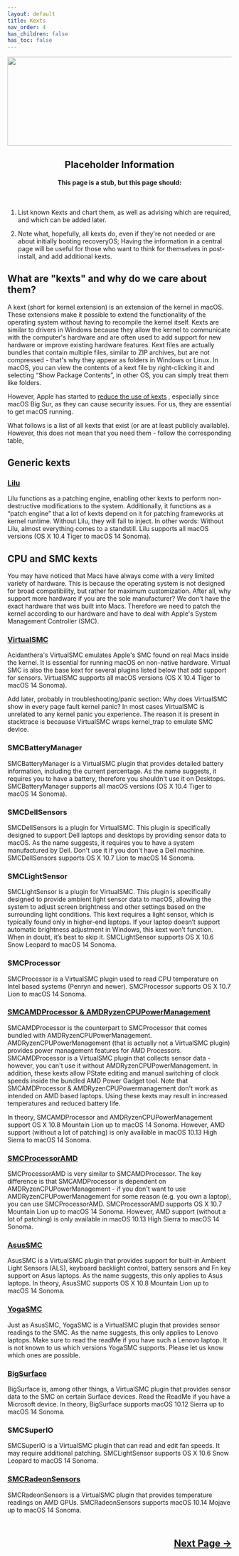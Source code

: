 ```yaml
---
layout: default
title: Kexts
nav_order: 4
has_children: false
has_toc: false
---
```


<style>
  .next-button-container {
      text-align: right;
    }

  .next-button {
      top: 0px;
      bottom: 0px;
      left: 0px;
      right: 0px;
  }
</style>

<p align="center">
  <img width="650" height="200" src="../../../assets/Header-OpenCore-Kexts.png">
</p>

<h2 align="center">Placeholder Information</h2>

<h4 align="center">This page is a stub, but this page should:</h4>
<br>

1. List known Kexts and chart them, as well as advising which are required, and which can be added later.

2. Note what, hopefully, all kexts do, even if they're not needed or are about initially booting recoveryOS; Having the information in a central page will be useful for those who want to think for themselves in post-install, and add additional kexts.

## What are "kexts" and why do we care about them?

A kext (short for kernel extension) is an extension of the kernel in macOS. These extensions make it possible to extend the functionality of the operating system without having to recompile the kernel itself. Kexts are similar to drivers in Windows because they allow the kernel to communicate with the computer's hardware and are often used to add support for new hardware or improve existing hardware features. Kext files are actually bundles that contain multiple files, similar to ZIP archives, but are not compressed - that's why they appear as folders in Windows or Linux. In macOS, you can view the contents of a kext file by right-clicking it and selecting “Show Package Contents”, in other OS, you can simply treat them like folders.

However, Apple has started to <a href="https://support.apple.com/guide/deployment/system-and-kernel-extensions-in-macos-depa5fb8376f/web">reduce the use of kexts</a> , especially since macOS Big Sur, as they can cause security issues. For us, they are essential to get macOS running.

What follows is a list of all kexts that exist (or are at least publicly available). However, this does not mean that you need them - follow the corresponding table,

## Generic kexts

### <a href="https://github.com/acidanthera/Lilu">Lilu</a>
Lilu functions as a patching engine, enabling other kexts to perform non-destructive modifications to the system. Additionally, it functions as a “patch engine” that a lot of kexts depend on it for patching frameworks at kernel runtime. Without Lilu, they will fail to inject. In other words: Without Lilu, almost everything comes to a standstill.
Lilu supports all macOS versions (OS X 10.4 Tiger to macOS 14 Sonoma).

## CPU and SMC kexts
You may have noticed that Macs have always come with a very limited variety of hardware. This is because the operating system is not designed for broad compatibility, but rather for maximum customization. After all, why support more hardware if you are the sole manufacturer? We don't have the exact hardware that was built into Macs. Therefore we need to patch the kernel according to our hardware and have to deal with Apple's System Management Controller (SMC).

### <a href="https://github.com/acidanthera/VirtualSMC">VirtualSMC</a>
Acidanthera's VirtualSMC emulates Apple's SMC found on real Macs inside the kernel. It is essential for running macOS on non-native hardware. Virtual SMC is also the base kext for several plugins listed below that add support for sensors.
VirtualSMC supports all macOS versions (OS X 10.4 Tiger to macOS 14 Sonoma).

Add later, probably in troubleshooting/panic section: Why does VirtualSMC show in every page fault kernel panic?
In most cases VirtualSMC is unrelated to any kernel panic you experience. The reason it is present in stacktrace is becauase VirtualSMC wraps kernel_trap to emulate SMC device.

### SMCBatteryManager
SMCBatteryManager is a VirtualSMC plugin that provides detailed battery information, including the current percentage. As the name suggests, it requires you to have a battery, therefore you shouldn't use it on Desktops.
SMCBatteryManager supports all macOS versions (OS X 10.4 Tiger to macOS 14 Sonoma).

### SMCDellSensors
SMCDellSensors is a plugin for VirtualSMC. This plugin is specifically designed to support Dell laptops and desktops by providing sensor data to macOS. As the name suggests, it requires you to have a system manufactured by Dell. Don't use it if you don't have a Dell machine.
SMCDellSensors supports OS X 10.7 Lion to macOS 14 Sonoma.

### SMCLightSensor
SMCLightSensor is a plugin for VirtualSMC. This plugin is specifically designed to provide ambient light sensor data to macOS, allowing the system to adjust screen brightness and other settings based on the surrounding light conditions. This kext requires a light sensor, which is typically found only in higher-end laptops. If your laptop doesn’t support automatic brightness adjustment in Windows, this kext won’t function. When in doubt, it’s best to skip it.
SMCLightSensor supports OS X 10.6 Snow Leopard to macOS 14 Sonoma.

### SMCProcessor
SMCProcessor is a VirtualSMC plugin used to read CPU temperature on Intel based systems (Penryn and newer).
SMCProcessor supports OS X 10.7 Lion to macOS 14 Sonoma.

### <a href="https://github.com/trulyspinach/SMCAMDProcessor">SMCAMDProcessor & AMDRyzenCPUPowerManagement</a>
SMCAMDProcessor is the counterpart to SMCProcessor that comes bundled with AMDRyzenCPUPowerManagement. 
AMDRyzenCPUPowerManagement (that is actually not a VirtualSMC plugin) provides power management features for AMD Processors. SMCAMDProcessor is a VirtualSMC plugin that collects sensor data - however, you can't use it without AMDRyzenCPUPowerManagement.
In addition, these kexts allow PState editing and manual switching of clock speeds inside the bundled AMD Power Gadget tool.
Note that SMCAMDProcessor & AMDRyzenCPUPowermanagement don't work as intended on AMD based laptops. Using these kexts may result in increased temperatures and reduced battery life.

In theory, SMCAMDProcessor and AMDRyzenCPUPowerManagement support OS X 10.8 Mountain Lion up to macOS 14 Sonoma. However, AMD support (without a lot of patching) is only available in macOS 10.13 High Sierra to macOS 14 Sonoma.

### <a href="https://github.com/macos86/SMCProcessorAMD">SMCProcessorAMD</a>
SMCProcessorAMD is very similar to SMCAMDProcessor. The key difference is that SMCAMDProcessor is dependent on AMDRyzenCPUPowerManagement - if you don't want to use AMDRyzenCPUPowerManagement for some reason (e.g. you own a laptop), you can use SMCProcessorAMD.
SMCProcessorAMD supports OS X 10.7 Mountain Lion up to macOS 14 Sonoma. However, AMD support (without a lot of patching) is only available in macOS 10.13 High Sierra to macOS 14 Sonoma.

### <a href="https://github.com/hieplpvip/AsusSMC">AsusSMC</a>
AsusSMC is a VirtualSMC plugin that provides support for built-in Ambient Light Sensors (ALS), keyboard backlight control, battery sensors and Fn key support on Asus laptops. As the name suggests, this only applies to Asus laptops.
In theory, AsusSMC supports OS X 10.8 Mountain Lion up to macOS 14 Sonoma.

### <a href="https://github.com/zhen-zen/YogaSMC">YogaSMC</a> 
Just as AsusSMC, YogaSMC is a VirtualSMC plugin that provides sensor readings to the SMC. As the name suggests, this only applies to Lenovo laptops. Make sure to read the readMe if you have such a Lenovo laptop.
It is not known to us which versions YogaSMC supports. Please let us know which ones are possible.

### <a href="https://github.com/Xiashangning/BigSurface">BigSurface</a> 
BigSurface is, among other things, a VirtualSMC plugin that provides sensor data to the SMC on certain Surface devices. Read the ReadMe if you have a Microsoft device.
In theory, BigSurface supports macOS 10.12 Sierra up to macOS 14 Sonoma.

### SMCSuperIO
SMCSuperIO is a VirtualSMC plugin that can read and edit fan speeds. It may require additional patching. 
SMCLightSensor supports OS X 10.6 Snow Leopard to macOS 14 Sonoma.

### <a href="https://github.com/ChefKissInc/SMCRadeonSensors">SMCRadeonSensors</a> 
SMCRadeonSensors is a VirtualSMC plugin that provides temperature readings on AMD GPUs.
SMCRadeonSensors supports macOS 10.14 Mojave up to macOS 14 Sonoma.

<h2 align="center">
  <br>
  <div class="next-button-container">
  <a class="next-button" href="../05-Resources/index/">Next Page &rarr;</a>
  </div>
  <br>
</h2>
